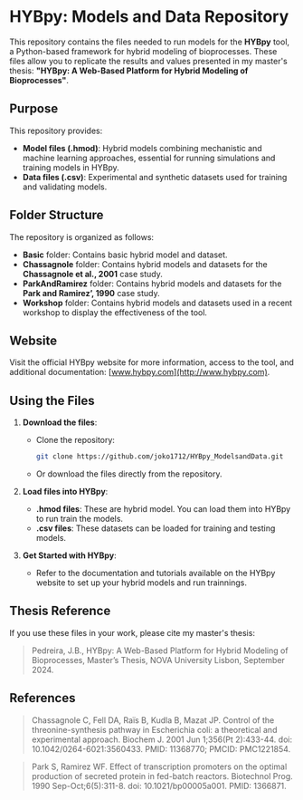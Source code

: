 # HYBpy: Models and Data Repository

This repository contains the files needed to run models for the **HYBpy** tool, a Python-based framework for hybrid modeling of bioprocesses. These files allow you to replicate the results and values presented in my master's thesis: **"HYBpy: A Web-Based Platform for Hybrid Modeling of Bioprocesses"**.

## Purpose

This repository provides:

-   **Model files (.hmod)**: Hybrid models combining mechanistic and machine learning approaches, essential for running simulations and training models in HYBpy.
-   **Data files (.csv)**: Experimental and synthetic datasets used for training and validating models.

## Folder Structure

The repository is organized as follows:

-   **Basic** folder: Contains basic hybrid model and dataset.
-   **Chassagnole** folder: Contains hybrid models and datasets for the **Chassagnole et al., 2001** case study.
-   **ParkAndRamirez** folder: Contains hybrid models and datasets for the **Park and Ramirez’, 1990** case study.
-   **Workshop** folder: Contains hybrid models and datasets used in a recent workshop to display the effectiveness of the tool.

## Website

Visit the official HYBpy website for more information, access to the tool, and additional documentation: [www.hybpy.com](http://www.hybpy.com).

## Using the Files

1. **Download the files**:

    - Clone the repository:
        ```bash
        git clone https://github.com/joko1712/HYBpy_ModelsandData.git
        ```
    - Or download the files directly from the repository.

2. **Load files into HYBpy**:

    - **.hmod files**: These are hybrid model. You can load them into HYBpy to run train the models.
    - **.csv files**: These datasets can be loaded for training and testing models.

3. **Get Started with HYBpy**:
    - Refer to the documentation and tutorials available on the HYBpy website to set up your hybrid models and run trainnings.

## Thesis Reference

If you use these files in your work, please cite my master's thesis:

> Pedreira, J.B., HYBpy: A Web-Based Platform for Hybrid Modeling of Bioprocesses, Master’s Thesis, NOVA University Lisbon, September 2024.

## References

> Chassagnole C, Fell DA, Raïs B, Kudla B, Mazat JP. Control of the threonine-synthesis pathway in Escherichia coli: a theoretical and experimental approach. Biochem J. 2001 Jun 1;356(Pt 2):433-44. doi: 10.1042/0264-6021:3560433. PMID: 11368770; PMCID: PMC1221854.

> Park S, Ramirez WF. Effect of transcription promoters on the optimal production of secreted protein in fed-batch reactors. Biotechnol Prog. 1990 Sep-Oct;6(5):311-8. doi: 10.1021/bp00005a001. PMID: 1366871.
